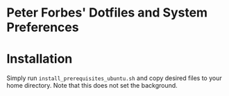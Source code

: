 # Peter Forbes' Dotfiles and System Preferences

# Installation

Simply run `install_prerequisites_ubuntu.sh` and copy desired files to your home directory.
Note that this does not set the background.
